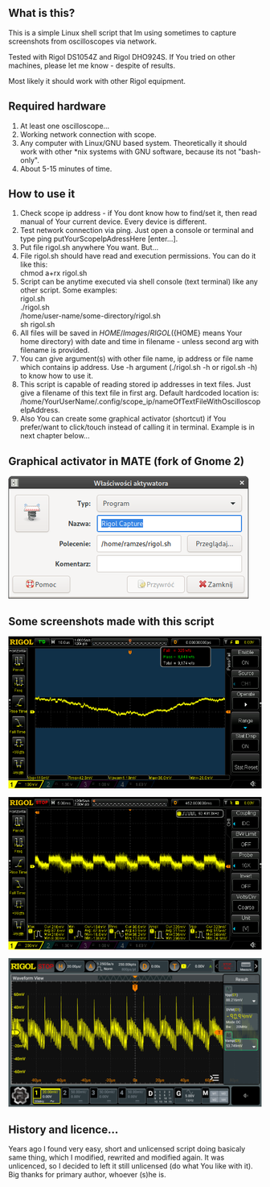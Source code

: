 ## What is this?

This is a simple Linux shell script that Im using sometimes to capture screenshots from oscilloscopes via network.

Tested with Rigol DS1054Z and Rigol DHO924S. If You tried on other machines, please let me know - despite of results.

Most likely it should work with other Rigol equipment.

## Required hardware

1. At least one oscilloscope...
2. Working network connection with scope.
3. Any computer with Linux/GNU based system. Theoretically it should work with other *nix systems with GNU software, because its not "bash-only".
4. About 5-15 minutes of time.

## How to use it

1. Check scope ip address - if You dont know how to find/set it, then read manual of Your current device. Every device is different.
2. Test network connection via ping. Just open a console or terminal and type ping putYourScopeIpAdressHere [enter...].
3. Put file rigol.sh anywhere You want. But...
4. File rigol.sh should have read and execution permissions. You can do it like this: \
chmod a+rx rigol.sh
5. Script can be anytime executed via shell console (text terminal) like any other script. Some examples: \
rigol.sh \
./rigol.sh \
/home/user-name/some-directory/rigol.sh \
sh rigol.sh
6. All files will be saved in ${HOME}/Images/RIGOL (${HOME} means Your home directory) with date and time in filename - unless second arg with filename is provided.
7. You can give argument(s) with other file name, ip address or file name which contains ip address. Use -h argument (./rigol.sh -h or rigol.sh -h) to know how to use it.
8. This script is capable of reading stored ip addresses in text files. Just give a filename of this text file in first arg. Default hardcoded location is: /home/YourUserName/.config/scope_ip/nameOfTextFileWithOscilloscopeIpAddress. 
9. Also You can create some graphical activator (shortcut) if You prefer/want to click/touch instead of calling it in terminal. Example is in next chapter below...

## Graphical activator in MATE (fork of Gnome 2)

![Mate activator settings](https://github.com/norbertkiszka/rigol-screenshot/raw/master/MATE-activator.png)

## Some screenshots made with this script

![Example1](https://github.com/norbertkiszka/rigol-screenshot/raw/master/examples/capture_09022020_15:57:26.bmp)

![Example2](https://github.com/norbertkiszka/rigol-screenshot/raw/master/examples/capture_19032020_23:27:05.bmp)

![Example3](https://github.com/norbertkiszka/rigol-screenshot/raw/master/examples/capture_18.02.2024_05:33:33_924.bmp)

## History and licence...

Years ago I found very easy, short and unlicensed script doing basicaly same thing, which I modified, rewrited and modified again. It was unlicenced, so I decided to left it still unlicensed (do what You like with it). Big thanks for primary author, whoever (s)he is.
